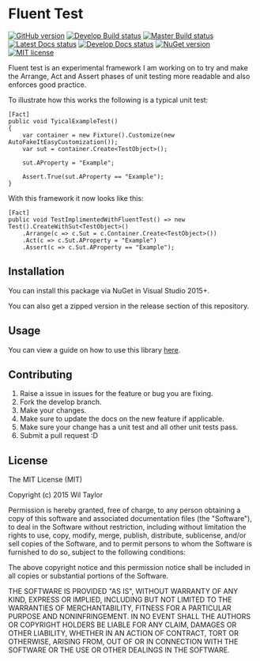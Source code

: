# Fluent Test
[![GitHub version](https://badge.fury.io/gh/wiltaylor%2Ffluenttest.svg)](https://badge.fury.io/gh/wiltaylor%2Ffluenttest)
[![Develop Build status](https://ci.appveyor.com/api/projects/status/hk5755di5488xrn9/branch/develop?svg=true&passingText=develop%20-%20OK&failingText=develop%20-%20FAIL&pendingText=develop%20-%20BUILDING)](https://ci.appveyor.com/project/wiltaylor/fluenttest/branch/develop)
[![Master Build status](https://ci.appveyor.com/api/projects/status/hk5755di5488xrn9/branch/master?svg=true&passingText=master%20-%20OK&failingText=master%20-%20FAIL&pendingText=master%20-%20BUILDING)](https://ci.appveyor.com/project/wiltaylor/fluenttest/branch/master)
[![Latest Docs status](https://readthedocs.org/projects/fluenttest/badge/?version=latest)](http://fluenttest.readthedocs.io/en/latest/)
[![Develop Docs status](https://readthedocs.org/projects/fluenttest/badge/?version=develop)](http://fluenttest.readthedocs.io/en/develop/)
[![NuGet version](https://badge.fury.io/nu/fluenttest.svg?label=Nuget)](https://badge.fury.io/nu/fluenttest)
[![MIT license](http://img.shields.io/badge/license-MIT-brightgreen.svg)](http://opensource.org/licenses/MIT)


Fluent test is an experimental framework I am working on to try and make the Arrange, Act and Assert phases of unit testing more readable and also enforces good practice.

To illustrate how this works the following is a typical unit test:
```
[Fact]
public void TyicalExampleTest()
{
    var container = new Fixture().Customize(new AutoFakeItEasyCustomization());
    var sut = container.Create<TestObject>();

    sut.AProperty = "Example";

    Assert.True(sut.AProperty == "Example");
}
```
With this framework it now looks like this:
```
[Fact]
public void TestImplimentedWithFluentTest() => new Test().CreateWithSut<TestObject>()
    .Arrange(c => c.Sut = c.Container.Create<TestObject>())
    .Act(c => c.Sut.AProperty = "Example")
    .Assert(c => c.Sut.AProperty == "Example");
```

## Installation
You can install this package via NuGet in Visual Studio 2015+. 

You can also get a zipped version in the release section of this repository.

## Usage
You can view a guide on how to use this library [here](http://fluenttest.readthedocs.io/en/latest/).

## Contributing
1. Raise a issue in issues for the feature or bug you are fixing.
2. Fork the develop branch.
3. Make your changes. 
4. Make sure to update the docs on the new feature if applicable.
5. Make sure your change has a unit test and all other unit tests pass.
6. Submit a pull request :D

## License
The MIT License (MIT)

Copyright (c) 2015 Wil Taylor

Permission is hereby granted, free of charge, to any person obtaining a copy
of this software and associated documentation files (the "Software"), to deal
in the Software without restriction, including without limitation the rights
to use, copy, modify, merge, publish, distribute, sublicense, and/or sell
copies of the Software, and to permit persons to whom the Software is
furnished to do so, subject to the following conditions:

The above copyright notice and this permission notice shall be included in all
copies or substantial portions of the Software.

THE SOFTWARE IS PROVIDED "AS IS", WITHOUT WARRANTY OF ANY KIND, EXPRESS OR
IMPLIED, INCLUDING BUT NOT LIMITED TO THE WARRANTIES OF MERCHANTABILITY,
FITNESS FOR A PARTICULAR PURPOSE AND NONINFRINGEMENT. IN NO EVENT SHALL THE
AUTHORS OR COPYRIGHT HOLDERS BE LIABLE FOR ANY CLAIM, DAMAGES OR OTHER
LIABILITY, WHETHER IN AN ACTION OF CONTRACT, TORT OR OTHERWISE, ARISING FROM,
OUT OF OR IN CONNECTION WITH THE SOFTWARE OR THE USE OR OTHER DEALINGS IN THE
SOFTWARE.

